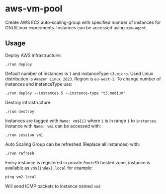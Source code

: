 # aws-vm-pool

Create AWS EC2 auto-scaling-group with specified number of instances for GNU/Linux experiments.
Instances can be accessed using `ssm-agent`.

## Usage

Deploy AWS infrastructure:
```shell
./run deploy
```

Default number of instances is `1` and instanceType `t3.micro`. Used Linux distribution is `Amazon Linux 2023`.
Region is `eu-west-1`.
To change number of instances and instanceType use:
```shell
./run deploy --instances 5 --instance-type "t3.medium"
```

Destroy infrastructure:
```shell
./run destroy
```

Instances are tagged with `Name: vm${i}` where `i` is in range `1` to `instances`.
Instance with `Name: vm1` can be accessed with:

```shell
./run session vm1
```

Auto Scaling Group can be refreshed (Replace all instances) with:
```shell
./run refresh
```

Every instance is registered in private `Route53` hosted zone, instance is available as `vm${index}.local`
for example:
```shell
ping vm2.local
```

Will send ICMP packets to instance named `vm2`